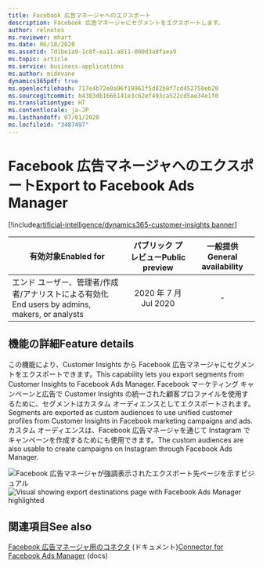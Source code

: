 ```yaml
---
title: Facebook 広告マネージャへのエクスポート
description: Facebook 広告マネージャにセグメントをエクスポートします。
author: relnotes
ms.reviewer: mhart
ms.date: 06/18/2020
ms.assetid: 7d1be1a9-1c8f-ea11-a811-000d3a8faea9
ms.topic: article
ms.service: business-applications
ms.author: midevane
dynamics365pdf: true
ms.openlocfilehash: 717e4b72e0a96f19961f5d82b8f7cd452750eb20
ms.sourcegitcommit: b4383db1666141e3c62ef493ca522cd5ae34e1f0
ms.translationtype: HT
ms.contentlocale: ja-JP
ms.lasthandoff: 07/01/2020
ms.locfileid: "3487497"
---
```

# <a name="export-to-facebook-ads-manager"></a><span data-ttu-id="bcb80-103">Facebook 広告マネージャへのエクスポート</span><span class="sxs-lookup"><span data-stu-id="bcb80-103">Export to Facebook Ads Manager</span></span>
[!include[artificial-intelligence/dynamics365-customer-insights banner](../includes/artificial-intelligence/dynamics365-customer-insights.md)]

| <span data-ttu-id="bcb80-104">有効対象</span><span class="sxs-lookup"><span data-stu-id="bcb80-104">Enabled for</span></span>    |  <span data-ttu-id="bcb80-105">パブリック プレビュー</span><span class="sxs-lookup"><span data-stu-id="bcb80-105">Public preview</span></span> | <span data-ttu-id="bcb80-106">一般提供</span><span class="sxs-lookup"><span data-stu-id="bcb80-106">General availability</span></span> | 
| ---------- | :----------: |:----------: |
|<span data-ttu-id="bcb80-107">エンド ユーザー、管理者/作成者/アナリストによる有効化</span><span class="sxs-lookup"><span data-stu-id="bcb80-107">End users by admins, makers, or analysts</span></span>|<span data-ttu-id="bcb80-108">2020 年 7 月</span><span class="sxs-lookup"><span data-stu-id="bcb80-108">Jul 2020</span></span>| -|






## <a name="feature-details"></a><span data-ttu-id="bcb80-109">機能の詳細</span><span class="sxs-lookup"><span data-stu-id="bcb80-109">Feature details</span></span>
<!--feature detail start -->
<span data-ttu-id="bcb80-110">この機能により、Customer Insights から Facebook 広告マネージャにセグメントをエクスポートできます。</span><span class="sxs-lookup"><span data-stu-id="bcb80-110">This capability lets you export segments from Customer Insights to Facebook Ads Manager.</span></span> <span data-ttu-id="bcb80-111">Facebook マーケティング キャンペーンと広告で Customer Insights の統一された顧客プロファイルを使用するために、セグメントはカスタム オーディエンスとしてエクスポートされます。</span><span class="sxs-lookup"><span data-stu-id="bcb80-111">Segments are exported as custom audiences to use unified customer profiles from Customer Insights in Facebook marketing campaigns and ads.</span></span> <span data-ttu-id="bcb80-112">カスタム オーディエンスは、Facebook 広告マネージャを通じて Instagram でキャンペーンを作成するためにも使用できます。</span><span class="sxs-lookup"><span data-stu-id="bcb80-112">The custom audiences are also usable to create campaigns on Instagram through Facebook Ads Manager.</span></span>

<span data-ttu-id="bcb80-113">![Facebook 広告マネージャが強調表示されたエクスポート先ページを示すビジュアル](media/june2020_facebook.png "Facebook 広告マネージャが強調表示されたエクスポート先ページを示すビジュアル")</span><span class="sxs-lookup"><span data-stu-id="bcb80-113">![Visual showing export destinations page with Facebook Ads Manager highlighted](media/june2020_facebook.png "Visual showing export destinations page with Facebook Ads Manager highlighted")</span></span>
<!--feature detail end -->










## <a name="see-also"></a><span data-ttu-id="bcb80-114">関連項目</span><span class="sxs-lookup"><span data-stu-id="bcb80-114">See also</span></span>

<!--docs start-->
<span data-ttu-id="bcb80-115">[Facebook 広告マネージャ用のコネクタ](https://docs.microsoft.com/dynamics365/ai/customer-insights/export-facebook) (ドキュメント)</span><span class="sxs-lookup"><span data-stu-id="bcb80-115">[Connector for Facebook Ads Manager](https://docs.microsoft.com/dynamics365/ai/customer-insights/export-facebook) (docs)</span></span>
<!--docs end-->
